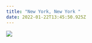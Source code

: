 ```yaml
---
title: "New York, New York "
date: 2022-01-22T13:45:50.925Z
---
```



![](https://ucarecdn.com/5a154171-5390-4230-8388-be418093e901/)